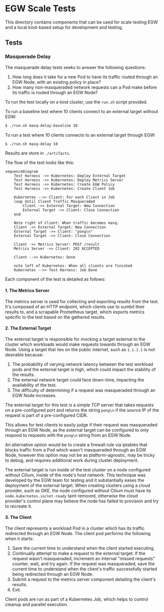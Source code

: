 # EGW Scale Tests

This directory contains components that can be used for scale testing EGW and a local kind-based setup for development and testing.

## Tests

### Masquerade Delay

The masquerade delay tests seeks to answer the following questions:

1. How long does it take for a new Pod to have its traffic routed through an EGW Node, with an existing policy in place?
2. How many non-masqueraded network requests can a Pod make before its traffic is routed through an EGW Node?

To run the test locally on a kind cluster, use the `run.sh` script provided.

To run a baseline test where 10 clients connect to an external target without EGW:

```bash
$ ./run.sh masq-delay-baseline 10
```

To run a test where 10 clients connecto to an external target through EGW:

```bash
$ ./run.sh masq-delay 10
```

Results are store in `./artifacts`.

The flow of the test looks like this:

```mermaid
sequenceDiagram
    Test Harness ->> Kubernetes: Deploy External Target
    Test Harness ->> Kubernetes: Deploy Metrics Server
    Test Harness ->> Kubernetes: Create EGW Policy
    Test Harness ->> Kubernetes: Create Client Job
    
    Kubernetes -->> Client: For each Client in Job
    loop Until Client Traffic Masqueraded
        Client ->> External Target: New Connection
        External Target ->> Client: Close Connection
    end
    
    Note right of Client: When traffic becomes masq.
    Client ->> External Target: New Connection
    External Target ->> Client: "pong\n"
    External Target ->> Client: Close Connection
    
    Client ->> Metrics Server: POST /result
    Metrics Server ->> Client: 202 ACCEPTED

    Client -->> Kubernetes: Done
    
    note left of Kubernetes: When all clients are finished
    Kubernetes -->> Test Harness: Job Done
```

Each component of the test is detailed as follows:

#### 1. The Metrics Server

The metrics server is used for collecting and exporting results from the test. It's composed of an HTTP endpoint, which clients use to sumbit their results to, and a scrapable Prometheus target, which exports metrics specific to the test based on the gathered results.

#### 2. The External Target

The external target is responsible for mocking a target external to the cluster which workloads would make requests towards through an EGW Node. Using a target that lies on the public internet, such as `1.1.1.1` is not desirable because:

1. The probability of varying network latency between the test workload pods and the external target is high, which could impact the stability of the results.
2. The external network target could face down-time, impacting the availability of the test.
3. The difficulty of determining if a request was masqueraded through an EGW Node increases.

The external target for this test is a simple TCP server that takes requests on a pre-configured port and returns the string `pong\n` if the source IP of the request is part of a pre-configured CIDR.

This allows for test clients to easily judge if their request was masqueraded through an EGW Node, as the external target can be configured to only respond to requests with the `pong\n` string from an EGW Node.

An alternative option would be to create a firewall rule via iptables that blocks traffic from a Pod which wasn't masqueraded through an EGW Node, however this option may not be as platform-agnostic, may be tricky to debug, and requires additional work during cluster deployment.

The external target is run inside of the test cluster on a node configured without Cilium, inside of the node's host network. This technique was developed by the EGW team for testing and it substantially eases the deployment of the external target. When creating clusters using a cloud provider, such as GKE, the node configured without Cilium must have its `node.kubernetes.io/not-ready` taint removed, otherwise the cloud provider's control plane may believe the node has failed to provision and try to recreate it.

#### 3. The Client

The client represents a workload Pod in a cluster which has its traffic redirected through an EGW Node. The client pod performs the following when it starts:

1. Save the current time to understand when the client started executing.
2. Continually attempt to make a request to the external target. If the request wasn't masqueraded, increment an internal "missed requests" counter, wait, and try again. If the request was masqueraded, save the current time to understand when the client's traffic successfully started being redirected through an EGW Node.
3. Submit a request to the metrics server component detailing the client's results.
4. Exit.

Client pods are run as part of a Kubernetes Job, which helps to control cleanup and parallel execution.